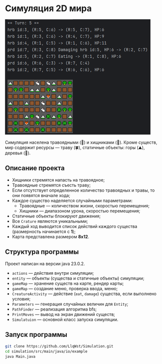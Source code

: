 # Симуляция 2D мира

![img.png](img/img.png)


Симуляция населена травоядными (🐇) и хищниками (🦊). Кроме существ, мир содержит ресурсы — траву (🍀), статичные объекты: горы (⛰️), деревья (🥦).

## Описание проекта

- Хищники стремятся напасть на травоядное;
- Травоядные стремятся съесть траву;
- Если отсутствует определенное количество травоядных и травы, то они появятся вначале хода;
- Каждое существо наделяется случайными параметрами:
    - Травоядные — количеством жизни, скоростью перемещения;
    - Хищники — диапазоном урона, скоростью перемещения;
- Статичные объекты блокируют движения;
- Все `Сrature` являются уникальными;
- Каждый ход выводится список действий каждого существа (размерность начинается с **1**);
- Карта представлена размером **8x12**.

## Структура программы

Проект написан на версии java 23.0.2.
- `actions` — действия внутри симуляции;
- `entity` — объекты (существа и статичные объекты) симуляции;
- `gameMap` — хранение существ на карте, рендер карты;
- `gameMap` — создание меню, проверка ввода, меню;
- `CreatureActivity` — действие (`eat`, `damage`) существа, если выполнено условия;
- `Parameters` — генерация случайных величин для `Entity`;
- `PathFinder` — реализация алгоритма bfs;
- `PrintMoves` — вывод на экран движений существ;
- `Simulatuion` — основной класс запуска симуляции.

## Запуск программы

```bash
git clone https://github.com/LlqWst/Simulation.git
cd simulation/src/main/java/io/example
java Main.java
